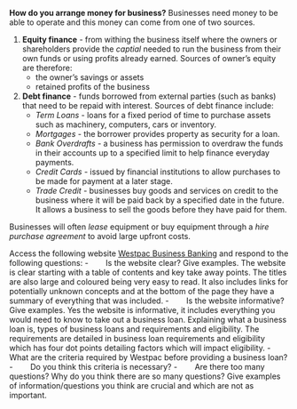 **How do you arrange money for business?**
Businesses need money to be able to operate and this money can come from one of two sources.
1. **Equity finance** - from withing the business itself where the owners or shareholders provide the *captial* needed to run the business from their own funds or using profits already earned. Sources of owner’s equity are therefore:
	* the owner’s savings or assets
	* retained profits of the business
2. **Debt finance** - funds borrowed from external parties (such as banks) that need to be repaid with interest. Sources of debt finance include:
	* *Term Loans* - loans for a fixed period of time to purchase assets such as machinery, computers, cars or inventory.
	* _Mortgages_ - the borrower provides property as security for a loan.
	* _Bank Overdrafts_ - a business has permission to overdraw the funds in their accounts up to a specified limit to help finance everyday payments.
	* _Credit Cards_ - issued by financial institutions to allow purchases to be made for payment at a later stage.
	* _Trade Credit_ - businesses buy goods and services on credit to the business where it will be paid back by a specified date in the future. It allows a business to sell the goods before they have paid for them.

Businesses will often _lease_ equipment or buy equipment through a _hire purchase agreement_ to avoid large upfront costs.

Access the following website [Westpac Business Banking](https://www.westpac.com.au/business-banking/business-loans/read-up-on/business-loan-eligibility/) and respond to the following questions:
-        Is the website clear? Give examples.
The website is clear starting with a table of contents and key take away points. The titles are also large and coloured being very easy to read. It also includes links for potentially unknown concepts and at the bottom of the page they have a summary of everything that was included.
-        Is the website informative? Give examples.
Yes the website is informative, it includes everything you would need to know to take out a business loan. Explaining what a business loan is, types of business loans and requirements and eligibility. The requirements are detailed in business loan requirements and eligibility which has four dot points detailing factors which will impact eligibility.
-        What are the criteria required by Westpac before providing a business loan?
-        Do you think this criteria is necessary?
-        Are there too many questions? Why do you think there are so many questions? Give examples of information/questions you think are crucial and which are not as important. 